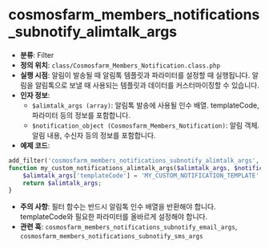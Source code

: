 # cosmosfarm_members_notifications_subnotify_alimtalk_args

- **분류**: Filter
- **정의 위치**: `class/Cosmosfarm_Members_Notification.class.php`
- **실행 시점**: 알림이 발송될 때 알림톡 템플릿과 파라미터를 설정할 때 실행됩니다. 알림을 알림톡으로 보낼 때 사용되는 템플릿과 데이터를 커스터마이징할 수 있습니다.
- **인자 정보**:
  - `$alimtalk_args (array)`: 알림톡 발송에 사용될 인수 배열. templateCode, 파라미터 등의 정보를 포함합니다.
  - `$notification_object (Cosmosfarm_Members_Notification)`: 알림 객체. 알림 내용, 수신자 등의 정보를 포함합니다.
- **예제 코드**:

```php
add_filter('cosmosfarm_members_notifications_subnotify_alimtalk_args', 'my_custom_notifications_alimtalk_args', 10, 2);
function my_custom_notifications_alimtalk_args($alimtalk_args, $notification_object) {
    $alimtalk_args['templateCode'] = 'MY_CUSTOM_NOTIFICATION_TEMPLATE';
    return $alimtalk_args;
}
```

- **주의 사항**: 필터 함수는 반드시 알림톡 인수 배열을 반환해야 합니다. templateCode와 필요한 파라미터를 올바르게 설정해야 합니다.
- **관련 훅**: `cosmosfarm_members_notifications_subnotify_email_args`, `cosmosfarm_members_notifications_subnotify_sms_args`
